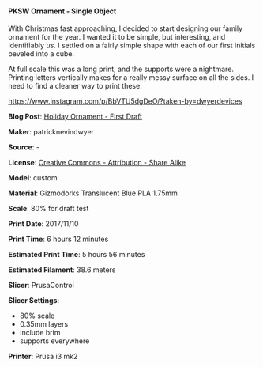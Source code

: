 #### PKSW Ornament - Single Object

With Christmas fast approaching, I decided to start designing our family ornament
for the year. I wanted it to be simple, but interesting, and identifiably _us_. I settled
on a fairly simple shape with each of our first initials beveled into a cube. 

At full scale this was a long print, and the supports were a nightmare. Printing letters vertically makes for
a really messy surface on all the sides. I need to find a cleaner way to print these.

https://www.instagram.com/p/BbVTU5dgDeO/?taken-by=dwyerdevices


**Blog Post**: [Holiday Ornament - First Draft](http://www.dwyerdevices.com/2017/11/12/holiday-ornament-first-draft/)

**Maker**: patricknevindwyer

**Source**: -

**License**: [Creative Commons - Attribution - Share Alike](http://creativecommons.org/licenses/by-sa/3.0/)

**Model**: custom

**Material**: Gizmodorks Translucent Blue PLA 1.75mm

**Scale**: 80% for draft test

**Print Date**: 2017/11/10

**Print Time**: 6 hours 12 minutes

**Estimated Print Time**: 5 hours 56 minutes

**Estimated Filament**: 38.6 meters

**Slicer**: PrusaControl

**Slicer Settings**:

 - 80% scale
 - 0.35mm layers
 - include brim
 - supports everywhere

**Printer**: Prusa i3 mk2